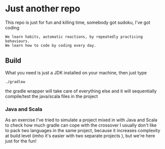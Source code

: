 # Just another repo
This repo is just for fun and killing time, somebody got sudoku, I've got coding

```
We learn habits, automatic reactions, by repeatedly practicing behaviours.
We learn how to code by coding every day.
```

## Build
What you need is just a JDK installed on your machine, then just type
```
./gradlew
```
the gradle wrapper will take care of everything else and it will sequentially compile/test the java/scala files in the project

### Java and Scala 
As an exercise I've tried to simulate a project mixed in with Java and Scala to check how much gradle can cope with the crossover
I usually don't like to pack two languages in the same project, because it increases complexity at build level (imho it's easier with two separate projects ), but we're here just for the fun!